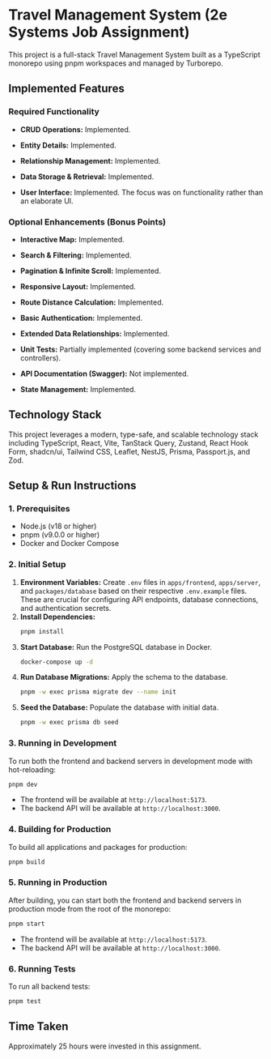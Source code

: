 # Travel Management System (2e Systems Job Assignment)

This project is a full-stack Travel Management System built as a TypeScript monorepo using pnpm workspaces and managed by Turborepo.

## Implemented Features

### Required Functionality

- **CRUD Operations:** Implemented.

- **Entity Details:** Implemented.

- **Relationship Management:** Implemented.

- **Data Storage & Retrieval:** Implemented.

- **User Interface:** Implemented. The focus was on functionality rather than an elaborate UI.

### Optional Enhancements (Bonus Points)

- **Interactive Map:** Implemented.

- **Search & Filtering:** Implemented.

- **Pagination & Infinite Scroll:** Implemented.

- **Responsive Layout:** Implemented.

- **Route Distance Calculation:** Implemented.

- **Basic Authentication:** Implemented.

- **Extended Data Relationships:** Implemented.

- **Unit Tests:** Partially implemented (covering some backend services and controllers).

- **API Documentation (Swagger):** Not implemented.

- **State Management:** Implemented.

## Technology Stack

This project leverages a modern, type-safe, and scalable technology stack including TypeScript, React, Vite, TanStack Query, Zustand, React Hook Form, shadcn/ui, Tailwind CSS, Leaflet, NestJS, Prisma, Passport.js, and Zod.

## Setup & Run Instructions

### 1. Prerequisites

- Node.js (v18 or higher)
- pnpm (v9.0.0 or higher)
- Docker and Docker Compose

### 2. Initial Setup

1.  **Environment Variables:** Create `.env` files in `apps/frontend`, `apps/server`, and `packages/database` based on their respective `.env.example` files. These are crucial for configuring API endpoints, database connections, and authentication secrets.
2.  **Install Dependencies:**
    ```bash
    pnpm install
    ```
3.  **Start Database:** Run the PostgreSQL database in Docker.
    ```bash
    docker-compose up -d
    ```
4.  **Run Database Migrations:** Apply the schema to the database.
    ```bash
    pnpm -w exec prisma migrate dev --name init
    ```
5.  **Seed the Database:** Populate the database with initial data.
    ```bash
    pnpm -w exec prisma db seed
    ```

### 3. Running in Development

To run both the frontend and backend servers in development mode with hot-reloading:

```bash
pnpm dev
```

- The frontend will be available at `http://localhost:5173`.
- The backend API will be available at `http://localhost:3000`.

### 4. Building for Production

To build all applications and packages for production:

```bash
pnpm build
```

### 5. Running in Production

After building, you can start both the frontend and backend servers in production mode from the root of the monorepo:

```bash
pnpm start
```

- The frontend will be available at `http://localhost:5173`.
- The backend API will be available at `http://localhost:3000`.

### 6. Running Tests

To run all backend tests:

```bash
pnpm test
```

## Time Taken

Approximately 25 hours were invested in this assignment.
